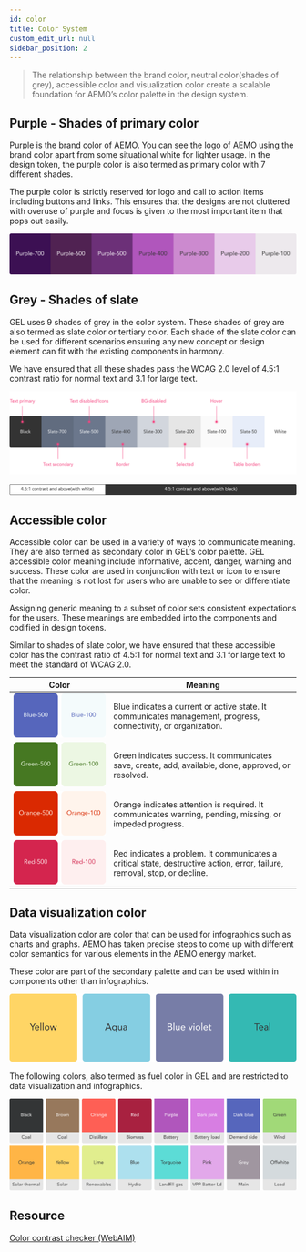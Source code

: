 ```yaml
---
id: color
title: Color System
custom_edit_url: null
sidebar_position: 2
---
```


> The relationship between the brand color, neutral color(shades of grey), accessible color and visualization color create a scalable foundation for AEMO’s color palette in the design system.


## Purple - Shades of primary color

Purple is the brand color of AEMO. You can see the logo of AEMO using the brand color apart from some situational white for lighter usage. In the design token, the purple color is also termed as primary color with 7 different shades.

The purple color is strictly reserved for logo and call to action items including buttons and links. This ensures that the designs are not cluttered with overuse of purple and focus is given to the most important item that pops out easily.

![Primary color](../assets/color-shades-of-purple.svg)


## Grey - Shades of slate

GEL uses 9 shades of grey in the color system. These shades of grey are also termed as slate color or tertiary color. Each shade of the slate color can be used for different scenarios ensuring any new concept or design element can fit with the existing components in harmony.

We have ensured that all these shades pass the WCAG 2.0 level of 4.5:1 contrast ratio for normal text and 3.1 for large text.

![Tertiary color](../assets/color-shades-of-grey.svg)

![Contrast](../assets/contrast.svg)


## Accessible color

Accessible color can be used in a variety of ways to communicate meaning. They are also termed as secondary color in GEL’s color palette. GEL accessible color meaning include informative, accent, danger, warning and success. These color are used in conjunction with text or icon to ensure that the meaning is not lost for users who are unable to see or differentiate color.

Assigning generic meaning to a subset of color sets consistent expectations for the users. These meanings are embedded into the components and codified in design tokens.

Similar to shades of slate color, we have ensured that these accessible color has the contrast ratio of 4.5:1 for normal text and 3.1 for large text to meet the standard of WCAG 2.0.

| Color | Meaning |
| ----- | ------- |
| ![Blue](../assets/color-informative.svg) | Blue indicates a current or active state. It communicates management, progress, connectivity, or organization. |
| ![Green](../assets/color-success.svg) | Green indicates success. It communicates save, create, add, available, done, approved, or resolved. |
| ![Orange](../assets/color-warning.svg) | Orange indicates attention is required. It communicates warning, pending, missing, or impeded progress. |
| ![Red](../assets/color-danger.svg) | Red indicates a problem. It communicates a critical state, destructive action, error, failure, removal, stop, or decline. |


## Data visualization color

Data visualization color are color that can be used for infographics such as charts and graphs. AEMO has taken precise steps to come up with different color semantics for various elements in the AEMO energy market.

These color are part of the secondary palette and can be used within in components other than infographics.

![Secondary data visualization](../assets/color-secondary-data-vis.svg)

The following colors, also termed as fuel color in GEL and are restricted to data visualization and infographics.

![Fuel data visualization](../assets/color-fuel-data-vis.svg)


## Resource

[Color contrast checker (WebAIM)](https://webaim.org/resources/contrastchecker/)